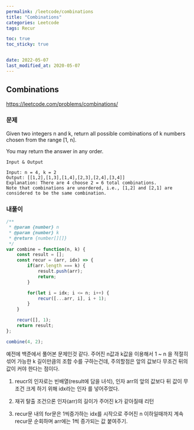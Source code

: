 ```yaml
---
permalink: /leetcode/combinations
title: "Combinations"
categories: Leetcode
tags: Recur

toc: true
toc_sticky: true


date: 2022-05-07
last_modified_at: 2020-05-07
---
```


## Combinations

https://leetcode.com/problems/combinations/

### 문제

Given two integers n and k, return all possible combinations of k numbers chosen from the range [1, n].

You may return the answer in any order.


`Input & Output`

```
Input: n = 4, k = 2
Output: [[1,2],[1,3],[1,4],[2,3],[2,4],[3,4]]
Explanation: There are 4 choose 2 = 6 total combinations.
Note that combinations are unordered, i.e., [1,2] and [2,1] are considered to be the same combination.
```

### 내풀이

```javascript
/**
 * @param {number} n
 * @param {number} k
 * @return {number[][]}
 */
var combine = function(n, k) {
    const result = [];
    const recur = (arr, idx) => {
        if(arr.length === k) {
            result.push(arr);
            return;
        }

        for(let i = idx; i <= n; i++) {
            recur([...arr, i], i + 1);
        }
    }

    recur([], 1);
    return result;
};

combine(4, 2);
```

예전에 백준에서 풀어본 문제인것 같다. 주어진 n값과 k값을 이용해서 1 ~ n 을 적절히 섞어 가능한 k 길이만큼의 조합 수를 구하는건데, 주의할점은 앞의 값보다 무조건 뒤의 값이 커야 한다는 점이다.

1. reucr의 인자로는 빈배열(result에 담을 녀석), 인자 arr의 앞의 값보다 뒤 값이 무조건 크게 하기 위해 idx라는 인자 를 넣어주었다.

2. 재귀 탈출 조건으론 인자(arr)의 길이가 주어진 k가 같아질때 리턴

3. recur문 내의 for문은 1씩증가하는 idx를 시작으로 주어진 n 이하일때까지 계속 recur문 순회하며 arr에는 1씩 증가되는 값 붙여주기.